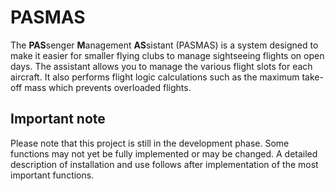 # PASMAS
The **PAS**senger **M**anagement **AS**sistant (PASMAS) is a system designed to make it easier for smaller flying clubs to manage sightseeing flights on open days.
The assistant allows you to manage the various flight slots for each aircraft. It also performs flight logic calculations such as the maximum take-off mass which prevents overloaded flights.

## Important note
Please note that this project is still in the development phase. Some functions may not yet be fully implemented or may be changed.
A detailed description of installation and use follows after implementation of the most important functions.
